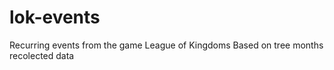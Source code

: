 # lok-events
Recurring events from the game League of Kingdoms
Based on tree months recolected data
